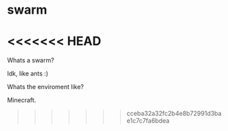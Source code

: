 # swarm
<<<<<<< HEAD
=======

Whats a swarm?

Idk, like ants :)

Whats the enviroment like?

Minecraft.
>>>>>>> cceba32a32fc2b4e8b72991d3bae1c7c7fa6bdea
